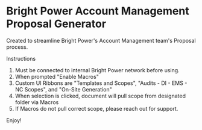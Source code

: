 # Bright Power Account Management Proposal Generator

Created to streamline Bright Power's Account Management team's Proposal process. 

Instructions
1. Must be connected to internal Bright Power network before using.
2. When prompted "Enable Macros"
3. Custom UI Ribbons are "Templates and Scopes", "Audits - DI - EMS - NC Scopes", and "On-Site Generation"
4. When selection is clicked, document will pull scope from designated folder via Macros
5. If Macros do not pull correct scope, please reach out for support. 

Enjoy!

